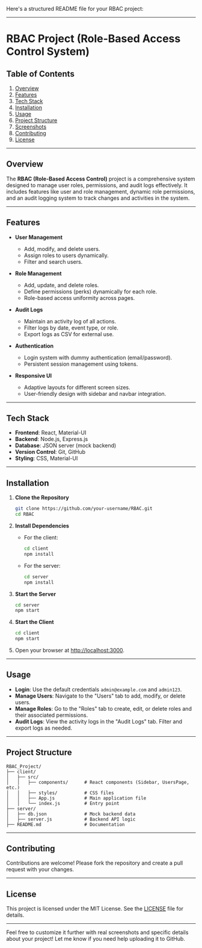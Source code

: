 Here's a structured README file for your RBAC project:

---

# RBAC Project (Role-Based Access Control System)

## Table of Contents
1. [Overview](#overview)
2. [Features](#features)
3. [Tech Stack](#tech-stack)
4. [Installation](#installation)
5. [Usage](#usage)
6. [Project Structure](#project-structure)
7. [Screenshots](#screenshots)
8. [Contributing](#contributing)
9. [License](#license)

---

## Overview
The **RBAC (Role-Based Access Control)** project is a comprehensive system designed to manage user roles, permissions, and audit logs effectively. It includes features like user and role management, dynamic role permissions, and an audit logging system to track changes and activities in the system.

---

## Features
- **User Management**
  - Add, modify, and delete users.
  - Assign roles to users dynamically.
  - Filter and search users.

- **Role Management**
  - Add, update, and delete roles.
  - Define permissions (perks) dynamically for each role.
  - Role-based access uniformity across pages.

- **Audit Logs**
  - Maintain an activity log of all actions.
  - Filter logs by date, event type, or role.
  - Export logs as CSV for external use.

- **Authentication**
  - Login system with dummy authentication (email/password).
  - Persistent session management using tokens.

- **Responsive UI**
  - Adaptive layouts for different screen sizes.
  - User-friendly design with sidebar and navbar integration.

---

## Tech Stack
- **Frontend**: React, Material-UI
- **Backend**: Node.js, Express.js
- **Database**: JSON server (mock backend)
- **Version Control**: Git, GitHub
- **Styling**: CSS, Material-UI

---

## Installation

1. **Clone the Repository**
   ```bash
   git clone https://github.com/your-username/RBAC.git
   cd RBAC
   ```

2. **Install Dependencies**
   - For the client:
     ```bash
     cd client
     npm install
     ```
   - For the server:
     ```bash
     cd server
     npm install
     ```

3. **Start the Server**
   ```bash
   cd server
   npm start
   ```

4. **Start the Client**
   ```bash
   cd client
   npm start
   ```

5. Open your browser at [http://localhost:3000](http://localhost:3000).

---

## Usage

- **Login**: Use the default credentials `admin@example.com` and `admin123`.
- **Manage Users**: Navigate to the "Users" tab to add, modify, or delete users.
- **Manage Roles**: Go to the "Roles" tab to create, edit, or delete roles and their associated permissions.
- **Audit Logs**: View the activity logs in the "Audit Logs" tab. Filter and export logs as needed.

---

## Project Structure
```
RBAC_Project/
├── client/
│   ├── src/
│   │   ├── components/      # React components (Sidebar, UsersPage, etc.)
│   │   ├── styles/          # CSS files
│   │   ├── App.js           # Main application file
│   │   └── index.js         # Entry point
├── server/
│   ├── db.json              # Mock backend data
│   ├── server.js            # Backend API logic
├── README.md                # Documentation
```

---

## Contributing
Contributions are welcome! Please fork the repository and create a pull request with your changes.

---

## License
This project is licensed under the MIT License. See the [LICENSE](LICENSE) file for details.

---

Feel free to customize it further with real screenshots and specific details about your project! Let me know if you need help uploading it to GitHub.
